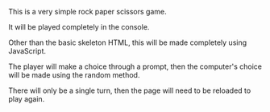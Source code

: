 This is a very simple rock paper scissors game.

It will be played completely in the console.

Other than the basic skeleton HTML, this will be
made completely using JavaScript.

The player will make a choice through a prompt, then
the computer's choice will be made using the random
method.

There will only be a single turn, then the page will
need to be reloaded to play again.